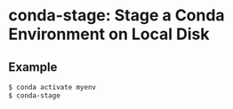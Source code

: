 # conda-stage: Stage a Conda Environment on Local Disk

## Example

```sh
$ conda activate myenv
$ conda-stage
```
